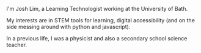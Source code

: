 I'm Josh Lim, a Learning Technologist working at the University of Bath. 

My interests are in STEM tools for learning, digital accessibility (and on the side messing around with python and javascript).

In a previous life, I was a physicist and also a secondary school science teacher. 
